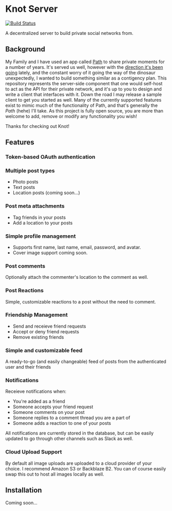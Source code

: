 # Knot Server

[![Build Status](https://travis-ci.org/knotworks/knot-server.svg?branch=master)](https://travis-ci.org/knotworks/knot-server)

A decentralized server to build private social networks from.

## Background

My Family and I have used an app called [Path](https://path.com) to share private moments for a number of years. It's served us well, however with the [direction it's been going](http://blog.path.com/post/162970476867/explore-the-world-through-path) lately, and the constant worry of it going the way of the dinosaur unexpectedly, I wanted to build something similar as a contigency plan. This repository represents the server-side component that one would self-host to act as the API for their private network, and it's up to you to design and write a client that interfaces with it. Down the road I may release a sample client to get you started as well. Many of the currently supported features exist to mimic much of the functionality of Path, and that's generally the _Path_ (hehe) I'll take. As this project is fully open source, you are more than welcome to add, remove or modify any functionality you wish!

Thanks for checking out Knot!

## Features

### Token-based OAuth authentication

### Multiple post types

- Photo posts
- Text posts
- Location posts (coming soon...)

### Post meta attachments
- Tag friends in your posts
- Add a location to your posts

### Simple profile management
- Supports first name, last name, email, password, and avatar.
- Cover image support coming soon.

### Post comments
Optionally attach the commenter's location to the comment as well.

### Post Reactions
Simple, customizable reactions to a post without the need to comment.


### Friendship Management
- Send and receieve friend requests
- Accept or deny friend requests
- Remove existing friends

### Simple and customizable feed
 A ready-to-go (and easily changeable) feed of posts from the authenticated user and their friends

### Notifications
Receieve notifications when:

- You're added as a friend
- Someone accepts your friend request
- Someone comments on your post
- Someone replies to a comment thread you are a part of
- Someone adds a reaction to one of your posts

All notifications are currently stored in the database, but can be easily updated to go through other channels such as Slack as well.

### Cloud Upload Support
By default all image uploads are uploaded to a cloud provider of your choice. I recommend Amazon S3 or Backblaze B2. You can of course easily swap this out to host all images locally as well.

## Installation
Coming soon...




